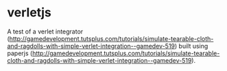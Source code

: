 verletjs
========
A test of a verlet integrator (http://gamedevelopment.tutsplus.com/tutorials/simulate-tearable-cloth-and-ragdolls-with-simple-verlet-integration--gamedev-519) built using paperjs (http://gamedevelopment.tutsplus.com/tutorials/simulate-tearable-cloth-and-ragdolls-with-simple-verlet-integration--gamedev-519).
